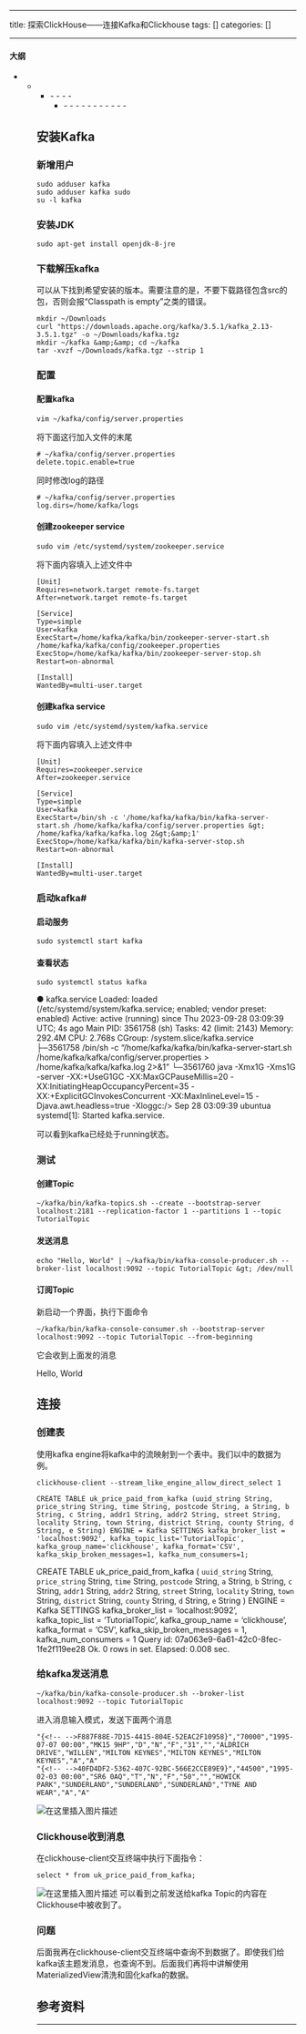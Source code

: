
--- 
title:  探索ClickHouse——连接Kafka和Clickhouse 
tags: []
categories: [] 

---


#### 大纲
- - <ul><li>- - - - <ul><li>- - - - - - - - - - - 


## 安装Kafka

### 新增用户

```
sudo adduser kafka
sudo adduser kafka sudo
su -l kafka

```

### 安装JDK

```
sudo apt-get install openjdk-8-jre

```

### 下载解压kafka

可以从下找到希望安装的版本。需要注意的是，不要下载路径包含src的包，否则会报“Classpath is empty”之类的错误。

```
mkdir ~/Downloads
curl "https://downloads.apache.org/kafka/3.5.1/kafka_2.13-3.5.1.tgz" -o ~/Downloads/kafka.tgz
mkdir ~/kafka &amp;&amp; cd ~/kafka
tar -xvzf ~/Downloads/kafka.tgz --strip 1

```

### 配置

#### 配置kafka

```
vim ~/kafka/config/server.properties

```

将下面这行加入文件的末尾

```
# ~/kafka/config/server.properties
delete.topic.enable=true

```

同时修改log的路径

```
# ~/kafka/config/server.properties
log.dirs=/home/kafka/logs

```

#### 创建zookeeper service

```
sudo vim /etc/systemd/system/zookeeper.service

```

将下面内容填入上述文件中

```
[Unit]
Requires=network.target remote-fs.target
After=network.target remote-fs.target

[Service]
Type=simple
User=kafka
ExecStart=/home/kafka/kafka/bin/zookeeper-server-start.sh /home/kafka/kafka/config/zookeeper.properties
ExecStop=/home/kafka/kafka/bin/zookeeper-server-stop.sh
Restart=on-abnormal

[Install]
WantedBy=multi-user.target

```

#### 创建kafka service

```
sudo vim /etc/systemd/system/kafka.service

```

将下面内容填入上述文件中

```
[Unit]
Requires=zookeeper.service
After=zookeeper.service

[Service]
Type=simple
User=kafka
ExecStart=/bin/sh -c '/home/kafka/kafka/bin/kafka-server-start.sh /home/kafka/kafka/config/server.properties &gt; /home/kafka/kafka/kafka.log 2&gt;&amp;1'
ExecStop=/home/kafka/kafka/bin/kafka-server-stop.sh
Restart=on-abnormal

[Install]
WantedBy=multi-user.target

```

### 启动kafka#

#### 启动服务

```
sudo systemctl start kafka

```

#### 查看状态

```
sudo systemctl status kafka

```

>  
 ● kafka.service Loaded: loaded (/etc/systemd/system/kafka.service; enabled; vendor preset: enabled) Active: active (running) since Thu 2023-09-28 03:09:39 UTC; 4s ago Main PID: 3561758 (sh) Tasks: 42 (limit: 2143) Memory: 292.4M CPU: 2.768s CGroup: /system.slice/kafka.service ├─3561758 /bin/sh -c “/home/kafka/kafka/bin/kafka-server-start.sh /home/kafka/kafka/config/server.properties &gt; /home/kafka/kafka/kafka.log 2&gt;&amp;1” └─3561760 java -Xmx1G -Xms1G -server -XX:+UseG1GC -XX:MaxGCPauseMillis=20 -XX:InitiatingHeapOccupancyPercent=35 -XX:+ExplicitGCInvokesConcurrent -XX:MaxInlineLevel=15 -Djava.awt.headless=true -Xloggc:/&gt; Sep 28 03:09:39 ubuntua systemd[1]: Started kafka.service. 


可以看到kafka已经处于running状态。

### 测试

#### 创建Topic

```
~/kafka/bin/kafka-topics.sh --create --bootstrap-server localhost:2181 --replication-factor 1 --partitions 1 --topic TutorialTopic

```

#### 发送消息

```
echo "Hello, World" | ~/kafka/bin/kafka-console-producer.sh --broker-list localhost:9092 --topic TutorialTopic &gt; /dev/null

```

#### 订阅Topic

新启动一个界面，执行下面命令

```
~/kafka/bin/kafka-console-consumer.sh --bootstrap-server localhost:9092 --topic TutorialTopic --from-beginning

```

它会收到上面发的消息

>  
 Hello, World 


## 连接

### 创建表

使用kafka engine将kafka中的流映射到一个表中。我们以中的数据为例。

```
clickhouse-client --stream_like_engine_allow_direct_select 1

```

```
CREATE TABLE uk_price_paid_from_kafka (uuid_string String, price_string String, time String, postcode String, a String, b String, c String, addr1 String, addr2 String, street String, locality String, town String, district String, county String, d String, e String) ENGINE = Kafka SETTINGS kafka_broker_list = 'localhost:9092', kafka_topic_list='TutorialTopic', kafka_group_name='clickhouse', kafka_format='CSV', kafka_skip_broken_messages=1, kafka_num_consumers=1;

```

>  
 CREATE TABLE uk_price_paid_from_kafka ( `uuid_string` String, `price_string` String, `time` String, `postcode` String, `a` String, `b` String, `c` String, `addr1` String, `addr2` String, `street` String, `locality` String, `town` String, `district` String, `county` String, `d` String, `e` String ) ENGINE = Kafka SETTINGS kafka_broker_list = ‘localhost:9092’, kafka_topic_list = ‘TutorialTopic’, kafka_group_name = ‘clickhouse’, kafka_format = ‘CSV’, kafka_skip_broken_messages = 1, kafka_num_consumers = 1 Query id: 07a063e9-6a61-42c0-8fec-1fe2f119ee28 Ok. 0 rows in set. Elapsed: 0.008 sec. 


### 给kafka发送消息

```
~/kafka/bin/kafka-console-producer.sh --broker-list localhost:9092 --topic TutorialTopic

```

进入消息输入模式，发送下面两个消息

```
"{<!-- -->F887F88E-7D15-4415-804E-52EAC2F10958}","70000","1995-07-07 00:00","MK15 9HP","D","N","F","31","","ALDRICH DRIVE","WILLEN","MILTON KEYNES","MILTON KEYNES","MILTON KEYNES","A","A"
"{<!-- -->40FD4DF2-5362-407C-92BC-566E2CCE89E9}","44500","1995-02-03 00:00","SR6 0AQ","T","N","F","50","","HOWICK PARK","SUNDERLAND","SUNDERLAND","SUNDERLAND","TYNE AND WEAR","A","A"

```

<img src="https://img-blog.csdnimg.cn/48aa99cdf8314368abc2d97ef968532a.png" alt="在这里插入图片描述">

### Clickhouse收到消息

在clickhouse-client交互终端中执行下面指令：

```
select * from uk_price_paid_from_kafka;

```

<img src="https://img-blog.csdnimg.cn/ef5fa10afb564771aa4a1dee9ce6c36a.png" alt="在这里插入图片描述"> 可以看到之前发送给kafka Topic的内容在Clickhouse中被收到了。

### 问题

后面我再在clickhouse-client交互终端中查询不到数据了。即使我们给kafka该主题发消息，也查询不到。后面我们再将中讲解使用MaterializedView清洗和固化kafka的数据。

## 参考资料
- - - - - 